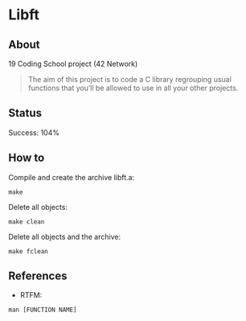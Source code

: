 # Libft

## About

19 Coding School project (42 Network)

>The aim of this project is to code a C library regrouping usual functions that
you’ll be allowed to use in all your other projects.

## Status

Success: 104%

## How to

Compile and create the archive libft.a:
```
make
```
Delete all objects:
```
make clean
```
Delete all objects and the archive:
```
make fclean
```

## References

- RTFM:
```
man [FUNCTION NAME]
```
